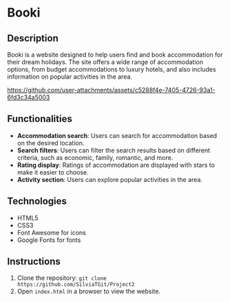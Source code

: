 # Booki

## Description
Booki is a website designed to help users find and book accommodation for their dream holidays. The site offers a wide range of accommodation options, from budget accommodations to luxury hotels, and also includes information on popular activities in the area.

https://github.com/user-attachments/assets/c5288f4e-7405-4726-93a1-6fd3c34a5003

## Functionalities
- **Accommodation search**: Users can search for accommodation based on the desired location.
- **Search filters**: Users can filter the search results based on different criteria, such as economic, family, romantic, and more.
- **Rating display**: Ratings of accommodation are displayed with stars to make it easier to choose.
- **Activity section**: Users can explore popular activities in the area.

## Technologies
- HTML5
- CSS3
- Font Awesome for icons
- Google Fonts for fonts

## Instructions
1. Clone the repository: `git clone https://github.com/SilviaTGit/Project2`
2. Open `index.html` in a browser to view the website.

